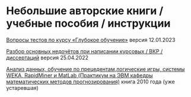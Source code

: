 # Небольшие авторские книги / учебные пособия / инструкции

[Вопросы тестов по курсу «Глубокое обучение»](DLtest_Dyakonov.pdf) версия 12.01.2023

[Разбор основных недочётов при написании курсовых / ВКР / диссертаций](MEMO_VKRandDiss_Dyakonov.pdf) версия 25.04.2022

[Анализ данных, обучение по прецедентам,логические игры, системы WEKA, RapidMiner и MatLab (Практикум на ЭВМ кафедры математических методов прогнозирования)](dj2010up.pdf) книга 2010 года (уже устаревшая)

